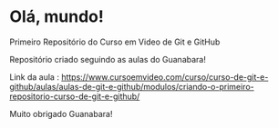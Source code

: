 # Olá, mundo!
 Primeiro Repositório do Curso em Video de Git e GitHub

 Repositório criado seguindo as aulas do Guanabara! 

 Link da aula : https://www.cursoemvideo.com/curso/curso-de-git-e-github/aulas/aulas-de-git-e-github/modulos/criando-o-primeiro-repositorio-curso-de-git-e-github/ 

Muito obrigado Guanabara! 

